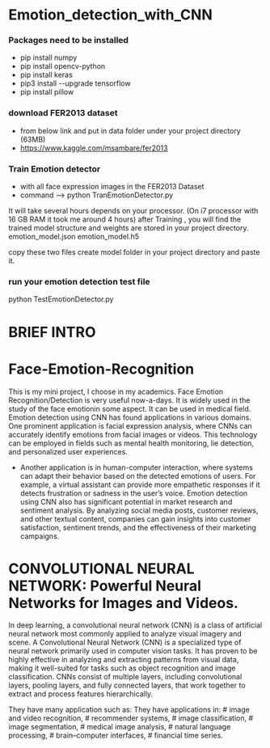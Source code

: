 # Emotion_detection_with_CNN


### Packages need to be installed
- pip install numpy
- pip install opencv-python
- pip install keras
- pip3 install --upgrade tensorflow
- pip install pillow

### download FER2013 dataset
- from below link and put in data folder under your project directory (63MB)
- https://www.kaggle.com/msambare/fer2013

### Train Emotion detector
- with all face expression images in the FER2013 Dataset
- command --> python TranEmotionDetector.py

It will take several hours depends on your processor. (On i7 processor with 16 GB RAM it took me around 4 hours)
after Training , you will find the trained model structure and weights are stored in your project directory.
emotion_model.json
emotion_model.h5

copy these two files create model folder in your project directory and paste it.

### run your emotion detection test file
python TestEmotionDetector.py

# BRIEF INTRO
# Face-Emotion-Recognition
This is my mini project, I choose in my academics. Face Emotion Recognition/Detection is very useful now-a-days. It is widely used in the study of the face emotionin some aspect. It can be used in medical field.
Emotion detection using CNN has found applications in various domains. One prominent application is facial expression analysis, where CNNs can accurately identify emotions from facial images or videos. This technology can be employed in fields such as mental health monitoring, lie detection, and personalized user experiences.
* Another application is in human-computer interaction, where systems can adapt their behavior based on the detected emotions of users. For example, a virtual assistant can provide more empathetic responses if it detects frustration or sadness in the user’s voice.
Emotion detection using CNN also has significant potential in market research and sentiment analysis. By analyzing social media posts, customer reviews, and other textual content, companies can gain insights into customer satisfaction, sentiment trends, and the effectiveness of their marketing campaigns.
# CONVOLUTIONAL NEURAL NETWORK: Powerful Neural Networks for Images and Videos.
In deep learning, a convolutional neural network (CNN) is a class of artificial neural network most commonly applied to analyze visual imagery and scene. A Convolutional Neural Network (CNN) is a specialized type of neural network primarily used in computer vision tasks. It has proven to be highly effective in analyzing and extracting patterns from visual data, making it well-suited for tasks such as object recognition and image classification. CNNs consist of multiple layers, including convolutional layers, pooling layers, and fully connected layers, that work together to extract and process features hierarchically.

 They have many application such as: They have applications in:
         # image and video recognition,
         # recommender systems,
         # image classification,
         # image segmentation,
         # medical image analysis,
         # natural language processing,
         # brain–computer interfaces,
         # financial time series.
